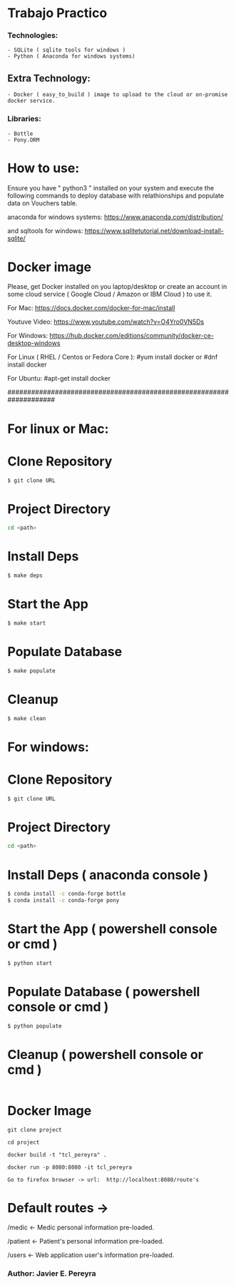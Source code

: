 # Trabajo Practico

### Technologies:
    - SQLite ( sqlite tools for windows )
    - Python ( Anaconda for windows systems)

## Extra Technology:
    - Docker ( easy_to_build ) image to upload to the cloud or on-promise docker service.

### Libraries:
    - Bottle
    - Pony.ORM

# How to use:
Ensure you have " python3 " installed on your system and execute the following commands to deploy database with relathionships and populate data on Vouchers table.

anaconda for windows systems:
https://www.anaconda.com/distribution/

and sqltools for windows:
https://www.sqlitetutorial.net/download-install-sqlite/

# Docker image #####################################################
Please, get Docker installed on you laptop/desktop or create an account in some cloud service ( Google Cloud / Amazon or IBM Cloud ) to use it.

For Mac:
https://docs.docker.com/docker-for-mac/install

Youtuve Video:
https://www.youtube.com/watch?v=O4Yro0VN5Ds

For Windows:
https://hub.docker.com/editions/community/docker-ce-desktop-windows

For Linux ( RHEL / Centos or Fedora Core ):
#yum install docker or #dnf install docker

For Ubuntu:
#apt-get install docker

####################################################################

# For linux or Mac:

# Clone Repository

```sh
$ git clone URL
```

# Project Directory
```sh 
cd <path>
``` 

# Install Deps
```sh
$ make deps
```

# Start the App
```sh
$ make start
```

# Populate Database
```sh
$ make populate
```

# Cleanup 
```sh
$ make clean
```

# For windows:

# Clone Repository

```sh
$ git clone URL
```

# Project Directory
```sh 
cd <path>
``` 

# Install Deps ( anaconda console )
```sh
$ conda install -c conda-forge bottle
$ conda install -c conda-forge pony
```

# Start the App ( powershell console or cmd )
```sh
$ python start
```

# Populate Database ( powershell console or cmd )
```sh
$ python populate
```

# Cleanup ( powershell console or cmd )
``` delete sqlite.db file
```

# Docker Image
``` 
git clone project
```

``` 
cd project
```

``` 
docker build -t "tcl_pereyra" .
```

``` 
docker run -p 8080:8080 -it tcl_pereyra
```

``` 
Go to firefox browser -> url:  http://localhost:8080/route's
```

# Default routes ->

/medic <- Medic personal information pre-loaded.

/patient <- Patient's personal information pre-loaded.

/users <- Web application user's information pre-loaded.

### Author: Javier E. Pereyra

